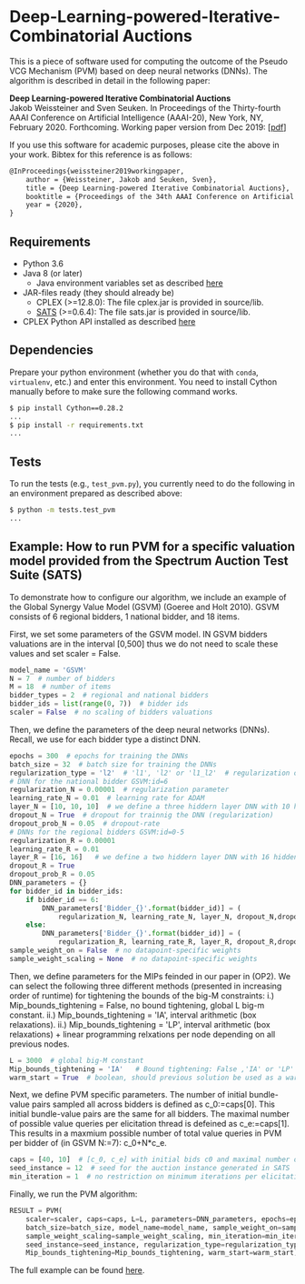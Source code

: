 # Deep-Learning-powered-Iterative-Combinatorial Auctions

This is a piece of software used for computing the outcome of the Pseudo VCG Mechanism (PVM) based on deep neural networks (DNNs). The algorithm is described in detail in the following paper:

**Deep Learning-powered Iterative Combinatorial Auctions**  
Jakob Weissteiner and Sven Seuken. In Proceedings of the Thirty-fourth AAAI Conference on Artificial Intelligence (AAAI-20), New York, NY, February 2020. Forthcoming. Working paper version from Dec 2019: [[pdf](https://arxiv.org/pdf/1907.05771.pdf)]

If you use this software for academic purposes, please cite the above in your work. Bibtex for this reference is as follows:

```tex
@InProceedings{weissteiner2019workingpaper,
    author = {Weissteiner, Jakob and Seuken, Sven},
    title = {Deep Learning-powered Iterative Combinatorial Auctions},
    booktitle = {Proceedings of the 34th AAAI Conference on Artificial Intelligence (AAAI-20). Forthcoming.},
    year = {2020},
}
```

## Requirements

* Python 3.6
* Java 8 (or later)
  * Java environment variables set as described [here](https://pyjnius.readthedocs.io/en/stable/installation.html#installation)
* JAR-files ready (they should already be)
  * CPLEX (>=12.8.0): The file cplex.jar is provided in source/lib.
  * [SATS](http://spectrumauctions.org/) (>=0.6.4): The file sats.jar is provided in source/lib.
* CPLEX Python API installed as described [here](https://www.ibm.com/support/knowledgecenter/SSSA5P_12.8.0/ilog.odms.cplex.help/CPLEX/GettingStarted/topics/set_up/Python_setup.html)

## Dependencies

Prepare your python environment (whether you do that with `conda`, `virtualenv`, etc.) and enter this environment. You need to install Cython manually before to make sure the following command works.

```bash
$ pip install Cython==0.28.2
...
$ pip install -r requirements.txt
...
```

## Tests

To run the tests (e.g., `test_pvm.py`), you currently need to do the following in an environment prepared as described above:

```bash
$ python -m tests.test_pvm
...
```

## Example: How to run PVM for a specific valuation model provided from the Spectrum Auction Test Suite (SATS)

To demonstrate how to configure our algorithm, we include an example of the Global Synergy Value Model (GSVM) (Goeree and Holt 2010). GSVM consists of 6 regional bidders, 1 national bidder, and 18 items.

First, we set some parameters of the GSVM model. IN GSVM bidders valuations are in the interval [0,500] thus we do not need to scale these values and set scaler  = False.

```python
model_name = 'GSVM'
N = 7  # number of bidders
M = 18  # number of items
bidder_types = 2  # regional and national bidders
bidder_ids = list(range(0, 7))  # bidder ids
scaler = False  # no scaling of bidders valuations
```

Then, we define the parameters of the deep neural networks (DNNs). Recall, we use for each bidder type a distinct DNN.

```python
epochs = 300  # epochs for training the DNNs
batch_size = 32  # batch size for training the DNNs
regularization_type = 'l2'  # 'l1', 'l2' or 'l1_l2'  # regularization of the affine mappings betweenthe layer: L1, L2 or both.
# DNN for the national bidder GSVM:id=6
regularization_N = 0.00001  # regularization parameter
learning_rate_N = 0.01  # learning rate for ADAM
layer_N = [10, 10, 10]  # we define a three hiddern layer DNN with 10 hidden nodes per hidden layer
dropout_N = True  # dropout for trainnig the DNN (regularization)
dropout_prob_N = 0.05  # dropout-rate
# DNNs for the regional bidders GSVM:id=0-5
regularization_R = 0.00001
learning_rate_R = 0.01
layer_R = [16, 16]   # we define a two hiddern layer DNN with 16 hidden nodes per hidden layer
dropout_R = True
dropout_prob_R = 0.05
DNN_parameters = {}
for bidder_id in bidder_ids:
    if bidder_id == 6:
        DNN_parameters['Bidder_{}'.format(bidder_id)] = (
            regularization_N, learning_rate_N, layer_N, dropout_N,dropout_prob_N)
    else:
        DNN_parameters['Bidder_{}'.format(bidder_id)] = (
            regularization_R, learning_rate_R, layer_R, dropout_R,dropout_prob_R)
sample_weight_on = False  # no datapoint-specific weights
sample_weight_scaling = None  # no datapoint-specific weights
```

Then, we define parameters for the MIPs feinded in our paper in (OP2). We can select the following three different methods (presented in increasing order of runtime) for tightening the bounds of the big-M constraints:
i.) Mip_bounds_tightening = False, no bound tightening, global L big-m constant.
ii.) Mip_bounds_tightening = 'IA', interval arithmetic (box relaxations).
ii.) Mip_bounds_tightening = 'LP', interval arithmetic (box relaxations) + linear programming relxations per node depending on all previous nodes.

```python
L = 3000  # global big-M constant
Mip_bounds_tightening = 'IA'   # Bound tightening: False ,'IA' or 'LP'
warm_start = True  # boolean, should previous solution be used as a warm start.
```

Next, we define PVM specific parameters. The number of initial bundle-value pairs sampled all across bidders is defined as c_0:=caps[0].
This initial bundle-value pairs are the same for all bidders. The maximal number of possible value queries per elicitation thread is defeined as c_e:=caps[1].
This results in a maxmium possible number of total value queries in PVM per bidder of (in GSVM  N:=7): c_0+N*c_e.

```python
caps = [40, 10]  # [c_0, c_e] with initial bids c0 and maximal number of value queries ce
seed_instance = 12  # seed for the auction instance generated in SATS
min_iteration = 1  # no restriction on minimum iterations per elicitation thread.
```

Finally, we run the PVM algorithm:

```python
RESULT = PVM(
    scaler=scaler, caps=caps, L=L, parameters=DNN_parameters, epochs=epochs,
    batch_size=batch_size, model_name=model_name, sample_weight_on=sample_weight_on,
    sample_weight_scaling=sample_weight_scaling, min_iteration=min_iteration,
    seed_instance=seed_instance, regularization_type=regularization_type,
    Mip_bounds_tightening=Mip_bounds_tightening, warm_start=warm_start)
```

The full example can be found [here](tests/test_pvm.py).
